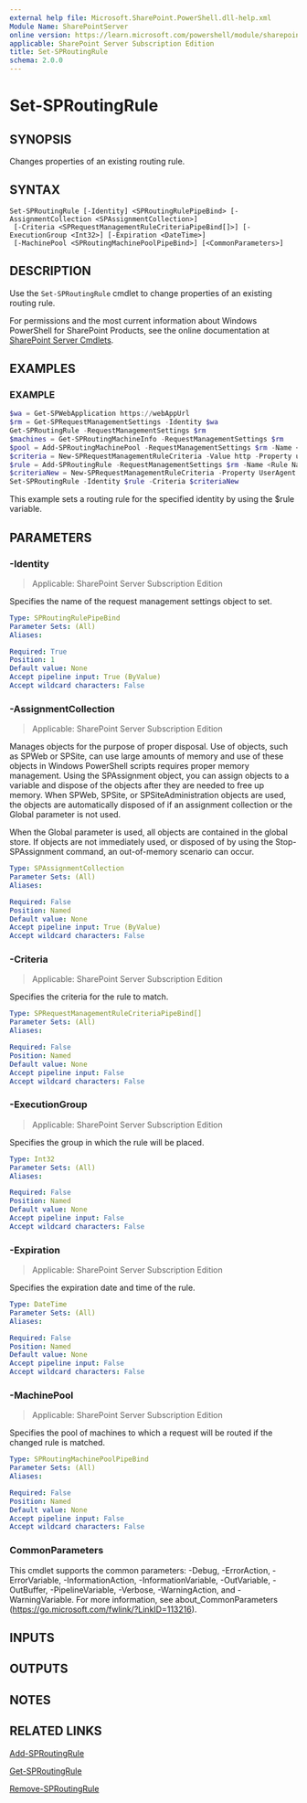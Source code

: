 ```yaml
---
external help file: Microsoft.SharePoint.PowerShell.dll-help.xml
Module Name: SharePointServer
online version: https://learn.microsoft.com/powershell/module/sharepoint-server/set-sproutingrule
applicable: SharePoint Server Subscription Edition
title: Set-SPRoutingRule
schema: 2.0.0
---
```


# Set-SPRoutingRule

## SYNOPSIS
Changes properties of an existing routing rule.

## SYNTAX

```
Set-SPRoutingRule [-Identity] <SPRoutingRulePipeBind> [-AssignmentCollection <SPAssignmentCollection>]
 [-Criteria <SPRequestManagementRuleCriteriaPipeBind[]>] [-ExecutionGroup <Int32>] [-Expiration <DateTime>]
 [-MachinePool <SPRoutingMachinePoolPipeBind>] [<CommonParameters>]
```

## DESCRIPTION
Use the `Set-SPRoutingRule` cmdlet to change properties of an existing routing rule.

For permissions and the most current information about Windows PowerShell for SharePoint Products, see the online documentation at [SharePoint Server Cmdlets](https://learn.microsoft.com/powershell/sharepoint/sharepoint-server/sharepoint-server-cmdlets).

## EXAMPLES

### EXAMPLE
```powershell
$wa = Get-SPWebApplication https://webAppUrl
$rm = Get-SPRequestManagementSettings -Identity $wa
Get-SPRoutingRule -RequestManagementSettings $rm
$machines = Get-SPRoutingMachineInfo -RequestManagementSettings $rm
$pool = Add-SPRoutingMachinePool -RequestManagementSettings $rm -Name <Name of Pool> -MachineTargets $machines
$criteria = New-SPRequestManagementRuleCriteria -Value http -Property url -MatchType startswith -CaseSensitive $false
$rule = Add-SPRoutingRule -RequestManagementSettings $rm -Name <Rule Name> -Criteria $c -MachinePool $pool
$criteriaNew = New-SPRequestManagementRuleCriteria -Property UserAgent -MatchType Equals -Value "Mozilla/4.0 (compatible; MSIE 4.01; Windows NT; MS Search 6.0 Robot)"
Set-SPRoutingRule -Identity $rule -Criteria $criteriaNew
```

This example sets a routing rule for the specified identity by using the $rule variable.

## PARAMETERS

### -Identity

> Applicable: SharePoint Server Subscription Edition

Specifies the name of the request management settings object to set.

```yaml
Type: SPRoutingRulePipeBind
Parameter Sets: (All)
Aliases:

Required: True
Position: 1
Default value: None
Accept pipeline input: True (ByValue)
Accept wildcard characters: False
```

### -AssignmentCollection

> Applicable: SharePoint Server Subscription Edition

Manages objects for the purpose of proper disposal. Use of objects, such as SPWeb or SPSite, can use large amounts of memory and use of these objects in Windows PowerShell scripts requires proper memory management. Using the SPAssignment object, you can assign objects to a variable and dispose of the objects after they are needed to free up memory. When SPWeb, SPSite, or SPSiteAdministration objects are used, the objects are automatically disposed of if an assignment collection or the Global parameter is not used.

When the Global parameter is used, all objects are contained in the global store. If objects are not immediately used, or disposed of by using the Stop-SPAssignment command, an out-of-memory scenario can occur.

```yaml
Type: SPAssignmentCollection
Parameter Sets: (All)
Aliases:

Required: False
Position: Named
Default value: None
Accept pipeline input: True (ByValue)
Accept wildcard characters: False
```

### -Criteria

> Applicable: SharePoint Server Subscription Edition

Specifies the criteria for the rule to match.

```yaml
Type: SPRequestManagementRuleCriteriaPipeBind[]
Parameter Sets: (All)
Aliases:

Required: False
Position: Named
Default value: None
Accept pipeline input: False
Accept wildcard characters: False
```

### -ExecutionGroup

> Applicable: SharePoint Server Subscription Edition

Specifies the group in which the rule will be placed.

```yaml
Type: Int32
Parameter Sets: (All)
Aliases:

Required: False
Position: Named
Default value: None
Accept pipeline input: False
Accept wildcard characters: False
```

### -Expiration

> Applicable: SharePoint Server Subscription Edition

Specifies the expiration date and time of the rule.

```yaml
Type: DateTime
Parameter Sets: (All)
Aliases:

Required: False
Position: Named
Default value: None
Accept pipeline input: False
Accept wildcard characters: False
```

### -MachinePool

> Applicable: SharePoint Server Subscription Edition

Specifies the pool of machines to which a request will be routed if the changed rule is matched.

```yaml
Type: SPRoutingMachinePoolPipeBind
Parameter Sets: (All)
Aliases:

Required: False
Position: Named
Default value: None
Accept pipeline input: False
Accept wildcard characters: False
```

### CommonParameters
This cmdlet supports the common parameters: -Debug, -ErrorAction, -ErrorVariable, -InformationAction, -InformationVariable, -OutVariable, -OutBuffer, -PipelineVariable, -Verbose, -WarningAction, and -WarningVariable. For more information, see about_CommonParameters (https://go.microsoft.com/fwlink/?LinkID=113216).

## INPUTS

## OUTPUTS

## NOTES

## RELATED LINKS

[Add-SPRoutingRule](Add-SPRoutingRule.md)

[Get-SPRoutingRule](Get-SPRoutingRule.md)

[Remove-SPRoutingRule](Remove-SPRoutingRule.md)
